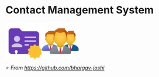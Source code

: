 # Contact Management System

<img src="https://github.com/bhargav-joshi/Contact-Management-System/blob/master/Documentation/contact.png" width="100px" align="left"> 
<img src="https://github.com/bhargav-joshi/Contact-Management-System/blob/master/Documentation/management.png" width="100px" align="center"> 



⭐️  *From https://github.com/bhargav-joshi* 

